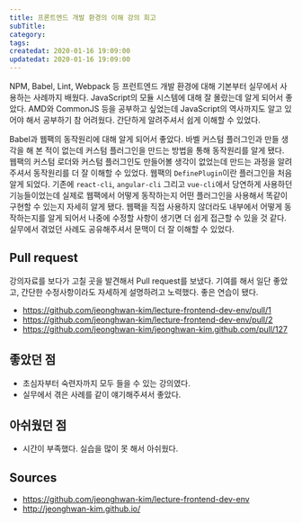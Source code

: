 ```yaml
---
title: 프론트엔드 개발 환경의 이해 강의 회고
subTitle:
category:
tags:
createdat: 2020-01-16 19:09:00
updatedat: 2020-01-16 19:09:00
---
```


NPM, Babel, Lint, Webpack 등 프런트엔드 개발 환경에 대해 기본부터 실무에서 사용하는 사례까지 배웠다. JavaScript의 모듈 시스템에 대해 잘 몰랐는데 알게 되어서 좋았다. AMD와 CommonJS 등을 공부하고 싶었는데 JavaScript의 역사까지도 알고 있어야 해서 공부하기 참 어려웠다. 간단하게 알려주셔서 쉽게 이해할 수 있었다.  

Babel과 웹팩의 동작원리에 대해 알게 되어서 좋았다. 바벨 커스텀 플러그인과 만들 생각을 해 본 적이 없는데 커스텀 플러그인을 만드는 방법을 통해 동작원리를 알게 됐다. 웹팩의 커스텀 로더와 커스텀 플러그인도 만들어볼 생각이 없었는데 만드는 과정을 알려주셔서 동작원리를 더 잘 이해할 수 있었다. 웹팩의 `DefinePlugin`이란 플러그인을 처음 알게 되었다. 기존에 `react-cli`, `angular-cli` 그리고 `vue-cli`에서 당연하게 사용하던 기능들이었는데 실제로 웹팩에서 어떻게 동작하는지 어떤 플러그인을 사용해서 똑같이 구현할 수 있는지 자세히 알게 됐다. 웹팩을 직접 사용하지 않더라도 내부에서 어떻게 동작하는지를 알게 되어서 나중에 수정할 사항이 생기면 더 쉽게 접근할 수 있을 것 같다. 실무에서 겪었던 사례도 공유해주셔서 문맥이 더 잘 이해할 수 있었다.

## Pull request

강의자료를 보다가 고칠 곳을 발견해서 Pull request를 보냈다. 기여를 해서 일단 좋았고, 간단한 수정사항이라도 자세하게 설명하려고 노력했다. 좋은 연습이 됐다.

* <https://github.com/jeonghwan-kim/lecture-frontend-dev-env/pull/1>
* <https://github.com/jeonghwan-kim/lecture-frontend-dev-env/pull/2>
* <https://github.com/jeonghwan-kim/jeonghwan-kim.github.com/pull/127>

## 좋았던 점

* 초심자부터 숙련자까지 모두 들을 수 있는 강의였다.
* 실무에서 겪은 사례를 같이 얘기해주셔서 좋았다.

## 아쉬웠던 점

* 시간이 부족했다. 실습을 많이 못 해서 아쉬웠다.

## Sources

* <https://github.com/jeonghwan-kim/lecture-frontend-dev-env>
* <http://jeonghwan-kim.github.io/>